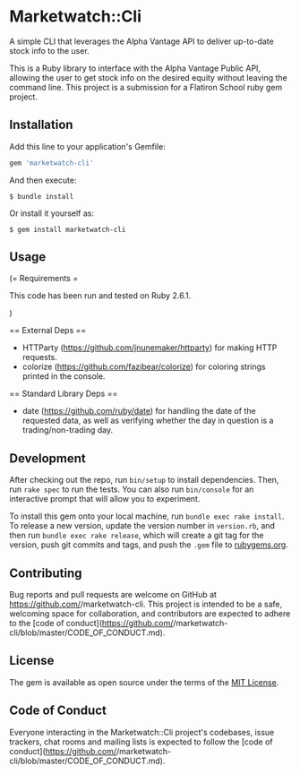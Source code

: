 # Marketwatch::Cli
A simple CLI that leverages the Alpha Vantage API to deliver up-to-date stock info to the user.

This is a Ruby library to interface with the Alpha Vantage Public API, allowing the user to get stock info on the desired equity without leaving the command line.
This project is a submission for a Flatiron School ruby gem project.

## Installation

Add this line to your application's Gemfile:

```ruby
gem 'marketwatch-cli'
```

And then execute:

    $ bundle install

Or install it yourself as:

    $ gem install marketwatch-cli

## Usage

(= Requirements =

This code has been run and tested on Ruby 2.6.1.

)

== External Deps ==

* HTTParty (https://github.com/jnunemaker/httparty) for making HTTP requests.
* colorize (https://github.com/fazibear/colorize) for coloring strings printed in the console.

== Standard Library Deps ==

* date (https://github.com/ruby/date) for handling the date of the requested data, as well as verifying whether the day in question is a trading/non-trading day.

## Development

After checking out the repo, run `bin/setup` to install dependencies. Then, run `rake spec` to run the tests. You can also run `bin/console` for an interactive prompt that will allow you to experiment.

To install this gem onto your local machine, run `bundle exec rake install`. To release a new version, update the version number in `version.rb`, and then run `bundle exec rake release`, which will create a git tag for the version, push git commits and tags, and push the `.gem` file to [rubygems.org](https://rubygems.org).

## Contributing

Bug reports and pull requests are welcome on GitHub at https://github.com/<github username>/marketwatch-cli. This project is intended to be a safe, welcoming space for collaboration, and contributors are expected to adhere to the [code of conduct](https://github.com/<github username>/marketwatch-cli/blob/master/CODE_OF_CONDUCT.md).


## License

The gem is available as open source under the terms of the [MIT License](https://opensource.org/licenses/MIT).

## Code of Conduct

Everyone interacting in the Marketwatch::Cli project's codebases, issue trackers, chat rooms and mailing lists is expected to follow the [code of conduct](https://github.com/<github username>/marketwatch-cli/blob/master/CODE_OF_CONDUCT.md).
